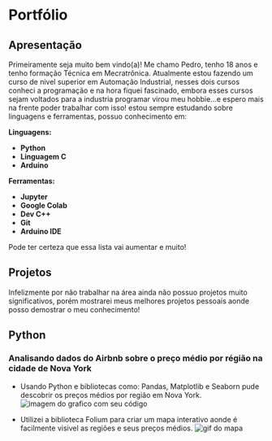 # Portfólio
## Apresentação
Primeiramente seja muito bem vindo(a)! Me chamo Pedro, tenho 18 anos e tenho formação Técnica em Mecratrônica. Atualmente estou fazendo um curso de nivel superior em Automação Industrial, nesses dois cursos conheci a programação e na hora fiquei fascinado, embora esses cursos sejam voltados para a industria programar virou meu hobbie...e espero mais na frente poder trabalhar com isso! estou sempre estudando sobre linguagens e ferramentas, possuo conhecimento em:

**Linguagens:**
- **Python**
- **Linguagem C**
- **Arduino**

**Ferramentas:**
- **Jupyter**
- **Google Colab**
- **Dev C++**
- **Git**
- **Arduino IDE**

Pode ter certeza que essa lista vai aumentar e muito!

## Projetos
Infelizmente por não trabalhar na área ainda não possuo projetos muito significativos, porém mostrarei meus melhores projetos pessoais aonde posso demostrar o meu conhecimento!

## Python
### Analisando dados do Airbnb sobre o preço médio por régião na cidade de Nova York
- Usando Python e bibliotecas como: Pandas, Matplotlib e Seaborn pude descobrir os preços médios por região em Nova York.
  ![imagem do grafico com seu código](https://github.com/Pedro-Henrique300/Portfolio/blob/main/Imagens/Grafico%20e%20c%C3%B3digo.png?raw=true)
  
- Utilizei a biblioteca Folium para criar um mapa interativo aonde é facilmente visivel as regiões e seus preços médios.
  ![gif do mapa](https://github.com/Pedro-Henrique300/Portfolio/blob/main/Imagens/mapa.gif?raw=true)
